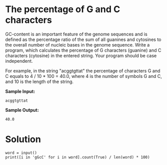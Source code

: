 # The percentage of G and C characters
GC-content is an important feature of the genome sequences and is defined as the percentage ratio of the sum of all guanines and cytosines to the overall number of nucleic bases in the genome sequence.
Write a program, which calculates the percentage of G characters (guanine) and C characters (cytosine) in the entered string. Your program should be case independent.

For example, in the string "acggtgttat" the percentage of characters G and C equals to 4 / 10 * 100 = 40.0, where 4 is the number of symbols G and C, and 10 is the length of the string.

**Sample Input:**
```
acggtgttat
```
**Sample Output:**
```
40.0
```
# Solution
```
word = input()
print([i in 'gGcC' for i in word].count(True) / len(word) * 100)
```